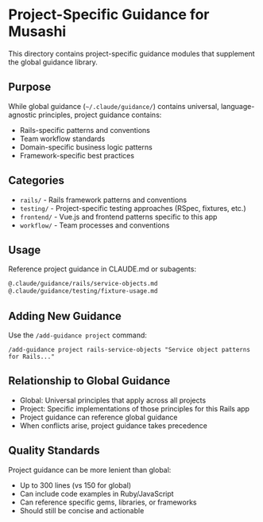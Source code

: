 # Project-Specific Guidance for Musashi

This directory contains project-specific guidance modules that supplement the global guidance library.

## Purpose

While global guidance (`~/.claude/guidance/`) contains universal, language-agnostic principles,
project guidance contains:
- Rails-specific patterns and conventions
- Team workflow standards
- Domain-specific business logic patterns
- Framework-specific best practices

## Categories

- `rails/` - Rails framework patterns and conventions
- `testing/` - Project-specific testing approaches (RSpec, fixtures, etc.)
- `frontend/` - Vue.js and frontend patterns specific to this app
- `workflow/` - Team processes and conventions

## Usage

Reference project guidance in CLAUDE.md or subagents:
```markdown
@.claude/guidance/rails/service-objects.md
@.claude/guidance/testing/fixture-usage.md
```

## Adding New Guidance

Use the `/add-guidance project` command:
```
/add-guidance project rails-service-objects "Service object patterns for Rails..."
```

## Relationship to Global Guidance

- Global: Universal principles that apply across all projects
- Project: Specific implementations of those principles for this Rails app
- Project guidance can reference global guidance
- When conflicts arise, project guidance takes precedence

## Quality Standards

Project guidance can be more lenient than global:
- Up to 300 lines (vs 150 for global)
- Can include code examples in Ruby/JavaScript
- Can reference specific gems, libraries, or frameworks
- Should still be concise and actionable
